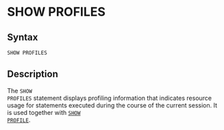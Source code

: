 # SHOW PROFILES

## Syntax

```sql
SHOW PROFILES
```

## Description

The <code class="highlight fixed" style="white-space:pre-wrap">SHOW PROFILES</code> statement displays profiling information
that indicates resource usage for statements executed during the course of the
current session. It is used together with 
<code class="highlight fixed" style="white-space:pre-wrap">[SHOW PROFILE](/sql-statements-structure/sql-statements/administrative-sql-statements/show/show-profile/)</code>.